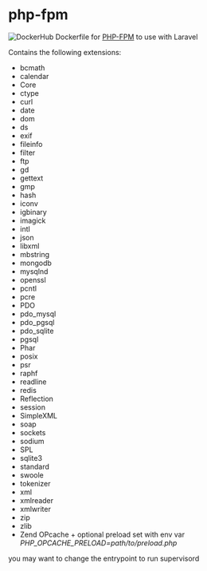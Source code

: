 # php-fpm

![DockerHub](https://img.shields.io/docker/automated/p5ych0/php-fpm.svg) Dockerfile for [PHP-FPM](https://hub.docker.com/r/p5ych0/php-fpm) to use with Laravel

Contains the following extensions:

* bcmath
* calendar
* Core
* ctype
* curl
* date
* dom
* ds
* exif
* fileinfo
* filter
* ftp
* gd
* gettext
* gmp
* hash
* iconv
* igbinary
* imagick
* intl
* json
* libxml
* mbstring
* mongodb
* mysqlnd
* openssl
* pcntl
* pcre
* PDO
* pdo_mysql
* pdo_pgsql
* pdo_sqlite
* pgsql
* Phar
* posix
* psr
* raphf
* readline
* redis
* Reflection
* session
* SimpleXML
* soap
* sockets
* sodium
* SPL
* sqlite3
* standard
* swoole
* tokenizer
* xml
* xmlreader
* xmlwriter
* zip
* zlib
* Zend OPcache + optional preload set with env var _PHP_OPCACHE_PRELOAD=path/to/preload.php_

you may want to change the entrypoint to run supervisord
